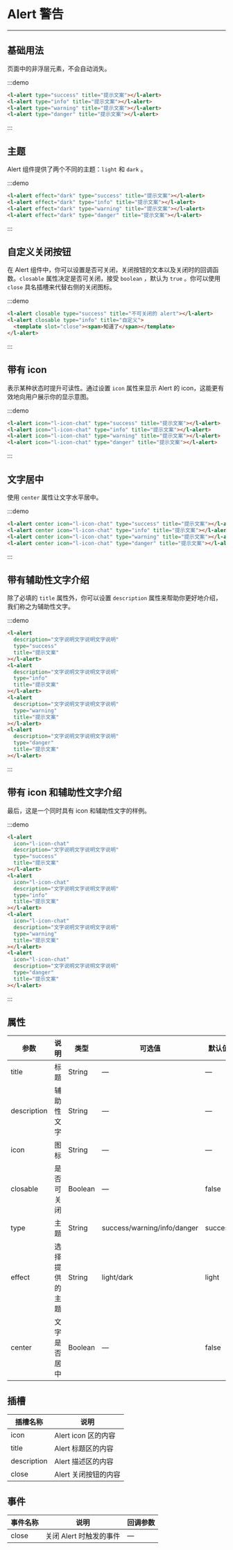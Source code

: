 <style lang="scss" scoped>
.demo-block {
  ::v-deep .l-alert {
    margin-bottom: 10px;
  }
}
</style>

# Alert 警告

---

## 基础用法

页面中的非浮层元素，不会自动消失。

<div class='demo-block'>
<l-alert type="success" title="提示文案"></l-alert>
<l-alert type="info" title="提示文案"></l-alert>
<l-alert type="warning" title="提示文案"></l-alert>
<l-alert type="danger" title="提示文案"></l-alert>
</div>

:::demo

```html
<l-alert type="success" title="提示文案"></l-alert>
<l-alert type="info" title="提示文案"></l-alert>
<l-alert type="warning" title="提示文案"></l-alert>
<l-alert type="danger" title="提示文案"></l-alert>
```

:::

## 主题

Alert 组件提供了两个不同的主题：`light` 和 `dark` 。

<div class='demo-block'>
<l-alert effect="dark" type="success" title="提示文案"></l-alert>
<l-alert effect="dark" type="info" title="提示文案"></l-alert>
<l-alert effect="dark" type="warning" title="提示文案"></l-alert>
<l-alert effect="dark" type="danger" title="提示文案"></l-alert>
</div>

:::demo

```html
<l-alert effect="dark" type="success" title="提示文案"></l-alert>
<l-alert effect="dark" type="info" title="提示文案"></l-alert>
<l-alert effect="dark" type="warning" title="提示文案"></l-alert>
<l-alert effect="dark" type="danger" title="提示文案"></l-alert>
```

:::

## 自定义关闭按钮

在 Alert 组件中，你可以设置是否可关闭，关闭按钮的文本以及关闭时的回调函数。`closable` 属性决定是否可关闭，接受 `boolean` ，默认为 `true` 。你可以使用 `close` 具名插槽来代替右侧的关闭图标。

<div class='demo-block'>
<l-alert closable type="success" title="不可关闭的 alert"></l-alert>
<l-alert closable type="info" title="自定义">
<template slot='close'><span>知道了</span></template>
</l-alert>
</div>

:::demo

```html
<l-alert closable type="success" title="不可关闭的 alert"></l-alert>
<l-alert closable type="info" title="自定义">
  <template slot="close"><span>知道了</span></template>
</l-alert>
```

:::

## 带有 icon

表示某种状态时提升可读性。通过设置 `icon` 属性来显示 Alert 的 icon，这能更有效地向用户展示你的显示意图。

<div class='demo-block'>
<l-alert icon="l-icon-chat" type="success" title="提示文案"></l-alert>
<l-alert icon="l-icon-chat" type="info" title="提示文案"></l-alert>
<l-alert icon="l-icon-chat" type="warning" title="提示文案"></l-alert>
<l-alert icon="l-icon-chat" type="danger" title="提示文案"></l-alert>
</div>

:::demo

```html
<l-alert icon="l-icon-chat" type="success" title="提示文案"></l-alert>
<l-alert icon="l-icon-chat" type="info" title="提示文案"></l-alert>
<l-alert icon="l-icon-chat" type="warning" title="提示文案"></l-alert>
<l-alert icon="l-icon-chat" type="danger" title="提示文案"></l-alert>
```

:::

## 文字居中

使用 `center` 属性让文字水平居中。

<div class='demo-block'>
<l-alert center icon="l-icon-chat" type="success" title="提示文案"></l-alert>
<l-alert center icon="l-icon-chat" type="info" title="提示文案"></l-alert>
<l-alert center icon="l-icon-chat" type="warning" title="提示文案"></l-alert>
<l-alert center icon="l-icon-chat" type="danger" title="提示文案"></l-alert>
</div>

:::demo

```html
<l-alert center icon="l-icon-chat" type="success" title="提示文案"></l-alert>
<l-alert center icon="l-icon-chat" type="info" title="提示文案"></l-alert>
<l-alert center icon="l-icon-chat" type="warning" title="提示文案"></l-alert>
<l-alert center icon="l-icon-chat" type="danger" title="提示文案"></l-alert>
```

:::

## 带有辅助性文字介绍

除了必填的 `title` 属性外，你可以设置 `description` 属性来帮助你更好地介绍，我们称之为辅助性文字。

<div class='demo-block'>
      <l-alert description="文字说明文字说明文字说明" type="success" title="提示文案"></l-alert>
      <l-alert description="文字说明文字说明文字说明" type="info" title="提示文案"></l-alert>
      <l-alert description="文字说明文字说明文字说明" type="warning" title="提示文案"></l-alert>
      <l-alert description="文字说明文字说明文字说明" type="danger" title="提示文案"></l-alert>
</div>

:::demo

```html
<l-alert
  description="文字说明文字说明文字说明"
  type="success"
  title="提示文案"
></l-alert>
<l-alert
  description="文字说明文字说明文字说明"
  type="info"
  title="提示文案"
></l-alert>
<l-alert
  description="文字说明文字说明文字说明"
  type="warning"
  title="提示文案"
></l-alert>
<l-alert
  description="文字说明文字说明文字说明"
  type="danger"
  title="提示文案"
></l-alert>
```

:::

## 带有 icon 和辅助性文字介绍

最后，这是一个同时具有 icon 和辅助性文字的样例。

<div class='demo-block'>
            <l-alert
        icon="l-icon-chat"
        description="文字说明文字说明文字说明"
        type="success"
        title="提示文案"
      ></l-alert>
      <l-alert
        icon="l-icon-chat"
        description="文字说明文字说明文字说明"
        type="info"
        title="提示文案"
      ></l-alert>
      <l-alert
        icon="l-icon-chat"
        description="文字说明文字说明文字说明"
        type="warning"
        title="提示文案"
      ></l-alert>
      <l-alert
        icon="l-icon-chat"
        description="文字说明文字说明文字说明"
        type="danger"
        title="提示文案"
      ></l-alert>
</div>

:::demo

```html
<l-alert
  icon="l-icon-chat"
  description="文字说明文字说明文字说明"
  type="success"
  title="提示文案"
></l-alert>
<l-alert
  icon="l-icon-chat"
  description="文字说明文字说明文字说明"
  type="info"
  title="提示文案"
></l-alert>
<l-alert
  icon="l-icon-chat"
  description="文字说明文字说明文字说明"
  type="warning"
  title="提示文案"
></l-alert>
<l-alert
  icon="l-icon-chat"
  description="文字说明文字说明文字说明"
  type="danger"
  title="提示文案"
></l-alert>
```

:::

## 属性

| 参数        | 说明           | 类型    | 可选值                      | 默认值  |
| ----------- | -------------- | ------- | --------------------------- | ------- |
| title       | 标题           | String  | —                           | —       |
| description | 辅助性文字     | String  | —                           | —       |
| icon        | 图标           | String  | —                           | —       |
| closable    | 是否可关闭     | Boolean | —                           | false   |
| type        | 主题           | String  | success/warning/info/danger | success |
| effect      | 选择提供的主题 | String  | light/dark                  | light   |
| center      | 文字是否居中   | Boolean | —                           | false   |

## 插槽

| 插槽名称    | 说明                 |
| ----------- | -------------------- |
| icon        | Alert icon 区的内容  |
| title       | Alert 标题区的内容   |
| description | Alert 描述区的内容   |
| close       | Alert 关闭按钮的内容 |

## 事件

| 事件名称 | 说明                    | 回调参数 |
| -------- | ----------------------- | -------- |
| close    | 关闭 Alert 时触发的事件 | —        |
